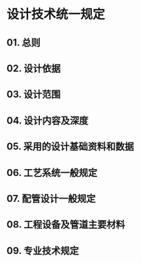 # 设计技术统一规定

## 01. 总则

## 02. 设计依据

## 03. 设计范围

## 04. 设计内容及深度

## 05. 采用的设计基础资料和数据

## 06. 工艺系统一般规定

## 07. 配管设计一般规定

## 08. 工程设备及管道主要材料

## 09. 专业技术规定